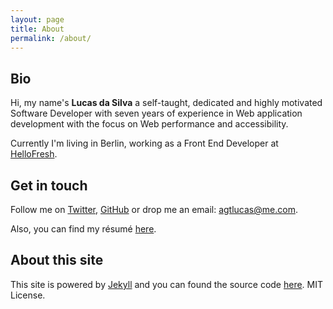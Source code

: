 ```yaml
---
layout: page
title: About
permalink: /about/
---
```


## Bio

Hi, my name's **Lucas da Silva** a self-taught, dedicated and highly motivated Software Developer with seven years of experience in Web application development with the focus on Web performance and accessibility.

Currently I'm living in Berlin, working as a Front End Developer at [HelloFresh](https://hellofresh.com).

## Get in touch

Follow me on [Twitter](https://twitter.com/_agtlucas), [GitHub](https://github.com/AgtLucas) or drop me an email: [agtlucas@me.com](mailto:agtlucas@me.com).

Also, you can find my résumé [here](/resume.pdf).

## About this site

This site is powered by [Jekyll](https://jekyllrb.com/) and you can found the source code [here](https://github.com/AgtLucas/lucas.ninja). MIT License.

